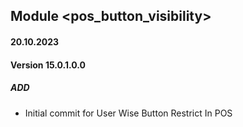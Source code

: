 ## Module <pos_button_visibility>

#### 20.10.2023
#### Version 15.0.1.0.0
##### ADD
- Initial commit for User Wise Button Restrict In POS

